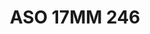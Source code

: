 ---
title: ASO 17MM 246
date: 
draft: false

# descripcion
description : Anillo de plata 925.

materials: Plata 961

color: 

dimensions: 17mm diámetro

code: 05-23-1635

type: "Anillos"

categories: []

price: $9.550,00

price_eftvo: $8.120,00

# Images
# first image will be shown in the product page
images:
  # - image: "images/path_to_image"
  # La ubicacion de las imagenes es imagenes/Anillos/Anillos.Solo Plata/05-23-1635-aso-17mm-246
  - image: "./images/anillos/solo_plata/05-23-1635-aso-17mm-246.jpg"
---